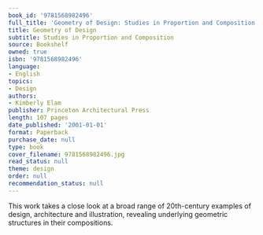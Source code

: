 ```yaml
---
book_id: '9781568982496'
full_title: 'Geometry of Design: Studies in Proportion and Composition'
title: Geometry of Design
subtitle: Studies in Proportion and Composition
source: Bookshelf
owned: true
isbn: '9781568982496'
language:
- English
topics:
- Design
authors:
- Kimberly Elam
publisher: Princeton Architectural Press
length: 107 pages
date_published: '2001-01-01'
format: Paperback
purchase_date: null
type: book
cover_filename: 9781568982496.jpg
read_status: null
theme: design
order: null
recommendation_status: null
---
```

This work takes a close look at a broad range of 20th-century examples of design, architecture and illustration, revealing underlying geometric structures in their compositions.

